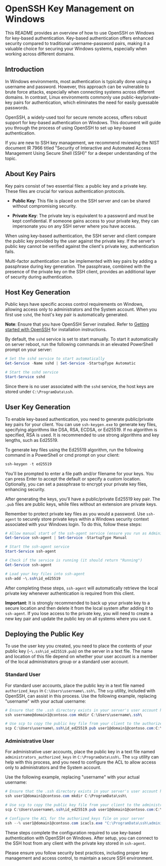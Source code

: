 # OpenSSH Key Management on Windows

This README provides an overview of how to use OpenSSH on Windows for key-based authentication. Key-based authentication offers enhanced security compared to traditional username-password pairs, making it a valuable choice for securing your Windows systems, especially when working across different domains.

## Introduction

In Windows environments, most authentication is typically done using a username and password. However, this approach can be vulnerable to brute force attacks, especially when connecting systems across different domains. In contrast, Linux environments commonly use public-key/private-key pairs for authentication, which eliminates the need for easily guessable passwords.

OpenSSH, a widely-used tool for secure remote access, offers robust support for key-based authentication on Windows. This document will guide you through the process of using OpenSSH to set up key-based authentication.

If you are new to SSH key management, we recommend reviewing the NIST document IR 7966 titled "Security of Interactive and Automated Access Management Using Secure Shell (SSH)" for a deeper understanding of the topic.

## About Key Pairs

Key pairs consist of two essential files: a public key and a private key. These files are crucial for various authentication protocols.

- **Public Key**: This file is placed on the SSH server and can be shared without compromising security.

- **Private Key**: The private key is equivalent to a password and must be kept confidential. If someone gains access to your private key, they can impersonate you on any SSH server where you have access.

When using key-based authentication, the SSH server and client compare the public key provided by the user against the private key. If the server's public key cannot be verified against the client's private key, authentication fails.

Multi-factor authentication can be implemented with key pairs by adding a passphrase during key generation. The passphrase, combined with the presence of the private key on the SSH client, provides an additional layer of security during authentication.

## Host Key Generation

Public keys have specific access control requirements on Windows, allowing access only to administrators and the System account. When you first use `sshd`, the host's key pair is automatically generated.

**Note**: Ensure that you have OpenSSH Server installed. Refer to [Getting started with OpenSSH](https://docs.microsoft.com/en-us/windows-server/administration/openssh/openssh_install_firstuse) for installation instructions.

By default, the `sshd` service is set to start manually. To start it automatically on server reboot, run the following commands in an elevated PowerShell prompt on your server:

```powershell
# Set the sshd service to start automatically
Get-Service -Name sshd | Set-Service -StartupType Automatic

# Start the sshd service
Start-Service sshd
```

Since there is no user associated with the `sshd` service, the host keys are stored under `C:\ProgramData\ssh`.

## User Key Generation

To enable key-based authentication, you need to generate public/private key pairs for your client. You can use `ssh-keygen.exe` to generate key files, specifying algorithms like DSA, RSA, ECDSA, or Ed25519. If no algorithm is specified, RSA is used. It is recommended to use strong algorithms and key lengths, such as Ed25519.

To generate key files using the Ed25519 algorithm, run the following command in a PowerShell or cmd prompt on your client:

```powershell
ssh-keygen -t ed25519
```

You'll be prompted to enter a file path and/or filename for your keys. You can press Enter to accept the default or specify a custom location. Optionally, you can set a passphrase to encrypt your private key files, enhancing security.

After generating the keys, you'll have a public/private Ed25519 key pair. The `.pub` files are public keys, while files without an extension are private keys.

Remember to protect private key files as you would a password. Use `ssh-agent` to securely store private keys within a Windows security context associated with your Windows login. To do this, follow these steps:

```powershell
# Allow manual start of the ssh-agent service (ensure you run as Administrator)
Get-Service ssh-agent | Set-Service -StartupType Manual

# Start the ssh-agent service
Start-Service ssh-agent

# Check if the service is running (it should return "Running")
Get-Service ssh-agent

# Load your key files into ssh-agent
ssh-add ~\.ssh\id_ed25519
```

After completing these steps, `ssh-agent` will automatically retrieve the local private key whenever authentication is required from this client.

**Important**: It is strongly recommended to back up your private key to a secure location and then delete it from the local system after adding it to `ssh-agent`. If you lose access to the private key, you will need to create a new key pair and update the public key on all systems where you use it.

## Deploying the Public Key

To use the user key you created, you need to place the contents of your public key (`~\.ssh\id_ed25519.pub`) on the server in a text file. The name and location of this file depend on whether your user account is a member of the local administrators group or a standard user account.

### Standard User

For standard user accounts, place the public key in a text file named `authorized_keys` in `C:\Users\username\.ssh\`. The `scp` utility, included with OpenSSH, can assist in this process. Use the following example, replacing "username" with your actual username:

```powershell
# Ensure that the .ssh directory exists in your server's user account home folder
ssh username@domain1@contoso.com mkdir C:\Users\username\.ssh\

# Use scp to copy the public key file from your client to the authorized_keys file on your server
scp C:\Users\username\.ssh\id_ed25519.pub user1@domain1@contoso.com:C:\Users\username\.ssh\authorized_keys
```

### Administrative User

For administrative user accounts, place the public key in a text file named `administrators_authorized_keys` in `C:\ProgramData\ssh\`. The `scp` utility can help with this process, and you need to configure the ACL to allow access only to administrators and the System account.

Use the following example, replacing "username" with your actual username:

```powershell
# Ensure that the .ssh directory exists in your server's user account home folder
ssh user1@domain1@contoso.com mkdir C:\ProgramData\ssh\

# Use scp to copy the public key file from your client to the administrators_authorized_keys file on your server
scp C:\Users\username\.ssh\id_ed25519.pub user1@domain1@contoso.com:C:\ProgramData\ssh\administrators_authorized_keys

# Configure the ACL for the authorized_keys file on your server
ssh --% user1@domain1@contoso.com icacls.exe "C:\ProgramData\ssh\administrators_authorized_keys" /inheritance:r /grant "Administrators:F" /grant "SYSTEM:F"
```

These steps complete the configuration required to use key-based authentication with OpenSSH on Windows. After setup, you can connect to the SSH host from any client with the private key stored in `ssh-agent`.

Please ensure you follow security best practices, including proper key management and access control, to maintain a secure SSH environment.
